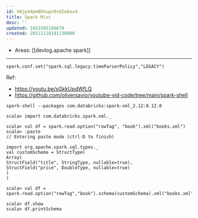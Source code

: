 ```yaml
---
id: h0jp44pm8khupz9s02ebax4
title: Spark Misc
desc: ''
updated: 1653305106670
created: 20211118181138000
---
```


- Areas: [[devlog.apache spark]]

---

`spark.conf.set("spark.sql.legacy.timeParserPolicy","LEGACY")`

Ref:

- <https://youtu.be/sGkkUpdWfLQ>
- <https://github.com/oliversavio/youtube-vid-code/tree/main/spark-shell>

`spark-shell --packages com.databricks:spark-xml_2.12:0.12.0`

    scala> import com.databricks.spark.xml._

    scala> val df = spark.read.option("rowTag", "book").xml("books.xml")
    scala> :paste
    // Entering paste mode (ctrl-D to finish)

    import org.apache.spark.sql.types._
    val customSchema = StructType(
    Array(
    StructField("title", StringType, nullable=true),
    StructField("price", DoubleType, nullable=true)
    )
    )

    scala> val df = spark.read.option("rowTag","book").schema(customSchema).xml("books.xml")

    scala> df.show
    scala> df.printSchema
